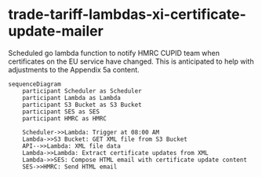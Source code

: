 # trade-tariff-lambdas-xi-certificate-update-mailer

Scheduled go lambda function to notify HMRC CUPID team when certificates on the EU service have changed. This is anticipated to help with adjustments to the Appendix 5a content.

```mermaid
sequenceDiagram
    participant Scheduler as Scheduler
    participant Lambda as Lambda
    participant S3 Bucket as S3 Bucket
    participant SES as SES
    participant HMRC as HMRC

    Scheduler->>Lambda: Trigger at 08:00 AM
    Lambda->>S3 Bucket: GET XML file from S3 Bucket
    API-->>Lambda: XML file data
    Lambda->>Lambda: Extract certificate updates from XML
    Lambda->>SES: Compose HTML email with certificate update content
    SES->>HMRC: Send HTML email
```
